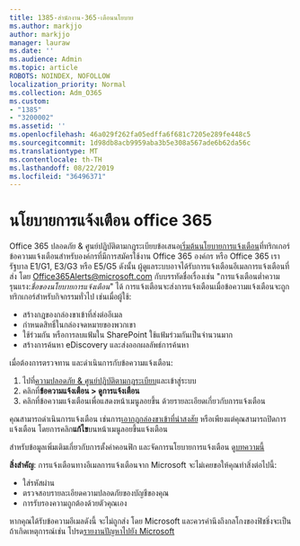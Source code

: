 ```yaml
---
title: 1385-สำนักงาน-365-เตือนนโยบาย
ms.author: markjjo
author: markjjo
manager: lauraw
ms.date: ''
ms.audience: Admin
ms.topic: article
ROBOTS: NOINDEX, NOFOLLOW
localization_priority: Normal
ms.collection: Adm_O365
ms.custom:
- "1385"
- "3200002"
ms.assetid: ''
ms.openlocfilehash: 46a029f262fa05edffa6f681c7205e289fe448c5
ms.sourcegitcommit: 1d98db8acb9959aba3b5e308a567ade6b62da56c
ms.translationtype: MT
ms.contentlocale: th-TH
ms.lasthandoff: 08/22/2019
ms.locfileid: "36496371"
---
```

# <a name="office-365-alert-policies"></a>นโยบายการแจ้งเตือน office 365

Office 365 ปลอดภัย & ศูนย์ปฏิบัติตามกฎระเบียบข้อเสนอ[เริ่มต้นนโยบายการแจ้งเตือน](https://docs.microsoft.com/office365/securitycompliance/alert-policies#default-alert-policies)ที่ทริกเกอร์ข้อความแจ้งเตือนสำหรับองค์กรที่มีการสมัครใช้งาน Office 365 องค์กร หรือ Office 365 เรารัฐบาล E1/G1, E3/G3 หรือ E5/G5 ดังนั้น ผู้ดูแลระบบอาจได้รับการแจ้งเตือนอีเมลการแจ้งเตือนที่ส่ง โดย Office365Alerts@microsoft.com กับบรรทัดชื่อเรื่องเช่น "การแจ้งเตือนต่ำความรุนแรง:*ชื่อของนโยบายการแจ้งเตือน*" ได้ การแจ้งเตือนจะส่งการแจ้งเตือนเมื่อข้อความแจ้งเตือนจะถูกทริกเกอร์สำหรับกิจกรรมทั่วไป เช่นเมื่อผู้ใช้:

- สร้างกฎของกล่องขาเข้าที่ส่งต่ออีเมล
- กำหนดสิทธิ์ในกล่องจดหมายของพวกเขา
- ใช้ร่วมกัน หรือการลบแฟ้มใน SharePoint ใช้แฟ้มร่วมกันเป็นจำนวนมาก
- สร้างการค้นหา eDiscovery และส่งออกผลลัพธ์การค้นหา

เมื่อต้องการตรวจทาน และดำเนินการกับข้อความแจ้งเตือน:

1. ไปที่[ความปลอดภัย & ศูนย์ปฏิบัติตามกฎระเบียบ](https://protection.office.com)และเข้าสู่ระบบ
2. คลิกที่**ข้อความแจ้งเตือน > ดูการแจ้งเตือน**
3. คลิกที่ข้อความแจ้งเตือนเพื่อแสดงหน้าเมนูลอยขึ้น ด้วยรายละเอียดเกี่ยวกับการแจ้งเตือน

คุณสามารถดำเนินการแจ้งเตือน เช่นการ[เอากฎกล่องขาเข้าที่น่าสงสัย](https://docs.microsoft.com/office365/securitycompliance/responding-to-a-compromised-email-account) หรือเพียงแต่คุณสามารถปิดการแจ้งเตือน โดยการคลิก**แก้ไข**บนหน้าเมนูลอยขึ้นแจ้งเตือน

สำหรับข้อมูลเพิ่มเติมเกี่ยวกับการตั้งค่าคอนฟิก และจัดการนโยบายการแจ้งเตือน ดู[บทความนี้](https://docs.microsoft.com/office365/securitycompliance/alert-policies)

**สิ่งสำคัญ**: การแจ้งเตือนทางอีเมลการแจ้งเตือนจาก Microsoft จะไม่เคยขอให้คุณทำสิ่งต่อไปนี้:

- ใส่รหัสผ่าน
- ตรวจสอบรายละเอียดความปลอดภัยของบัญชีของคุณ
- การรับรองความถูกต้องด้วยตัวคุณเอง

หากคุณได้รับข้อความอีเมลดังนี้ จะไม่ถูกส่ง โดย Microsoft และควรคำนึงถึงกลโกงของฟิชชิ่งจะเป็น ถ้าเกิดเหตุการณ์เช่น โปรด[รายงานปัญหาไปยัง Microsoft](https://docs.microsoft.com/office365/SecurityCompliance/report-junk-email-and-phishing-scams-in-outlook-on-the-web-eop)